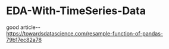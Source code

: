 # EDA-With-TimeSeries-Data
good article--     
https://towardsdatascience.com/resample-function-of-pandas-79b17ec82a78
